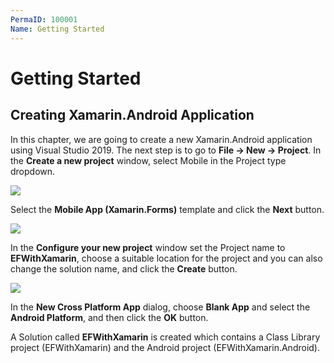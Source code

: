 ```yaml
---
PermaID: 100001
Name: Getting Started
---
```


# Getting Started

## Creating Xamarin.Android Application

In this chapter, we are going to create a new Xamarin.Android application using Visual Studio 2019. The next step is to go to **File -> New -> Project**. In the **Create a new project** window, select Mobile in the Project type dropdown.

<img src="https://raw.githubusercontent.com/zzzprojects/learn-orm/master/android-with-entity-framework-core/images/getting-started-1.png">

Select the **Mobile App (Xamarin.Forms)** template and click the **Next** button.

<img src="https://raw.githubusercontent.com/zzzprojects/learn-orm/master/android-with-entity-framework-core/images/getting-started-2.png">

In the **Configure your new project** window set the Project name to **EFWithXamarin**, choose a suitable location for the project and you can also change the solution name, and click the **Create** button.

<img src="https://raw.githubusercontent.com/zzzprojects/learn-orm/master/android-with-entity-framework-core/images/getting-started-3.png">

In the **New Cross Platform App** dialog, choose **Blank App** and select the **Android Platform**, and then click the **OK** button.

A Solution called **EFWithXamarin** is created which contains a Class Library project (EFWithXamarin) and the Android project (EFWithXamarin.Android).
